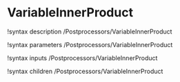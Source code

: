 <!-- MOOSE Documentation Stub: Remove this when content is added. -->

# VariableInnerProduct

!syntax description /Postprocessors/VariableInnerProduct

!syntax parameters /Postprocessors/VariableInnerProduct

!syntax inputs /Postprocessors/VariableInnerProduct

!syntax children /Postprocessors/VariableInnerProduct
